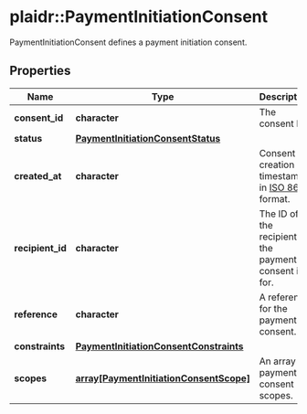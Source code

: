 # plaidr::PaymentInitiationConsent

PaymentInitiationConsent defines a payment initiation consent.

## Properties
Name | Type | Description | Notes
------------ | ------------- | ------------- | -------------
**consent_id** | **character** | The consent ID. | 
**status** | [**PaymentInitiationConsentStatus**](PaymentInitiationConsentStatus.md) |  | 
**created_at** | **character** | Consent creation timestamp, in [ISO 8601](https://wikipedia.org/wiki/ISO_8601) format. | 
**recipient_id** | **character** | The ID of the recipient the payment consent is for. | 
**reference** | **character** | A reference for the payment consent. | 
**constraints** | [**PaymentInitiationConsentConstraints**](PaymentInitiationConsentConstraints.md) |  | 
**scopes** | [**array[PaymentInitiationConsentScope]**](PaymentInitiationConsentScope.md) | An array of payment consent scopes. | 


